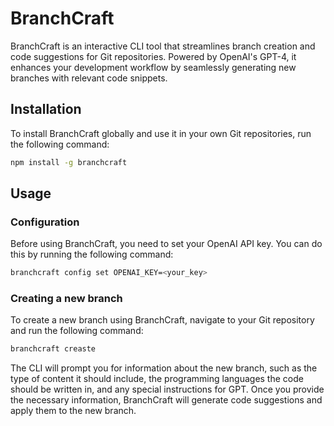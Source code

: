 # BranchCraft

BranchCraft is an interactive CLI tool that streamlines branch creation and code suggestions for Git repositories. Powered by OpenAI's GPT-4, it enhances your development workflow by seamlessly generating new branches with relevant code snippets.

## Installation

To install BranchCraft globally and use it in your own Git repositories, run the following command:

```bash
npm install -g branchcraft
```

## Usage

### Configuration

Before using BranchCraft, you need to set your OpenAI API key. You can do this by running the following command:

```bash
branchcraft config set OPENAI_KEY=<your_key>
```

### Creating a new branch

To create a new branch using BranchCraft, navigate to your Git repository and run the following command:

```bash
branchcraft creaste
```

The CLI will prompt you for information about the new branch, such as the type of content it should include, the programming languages the code should be written in, and any special instructions for GPT. Once you provide the necessary information, BranchCraft will generate code suggestions and apply them to the new branch.
